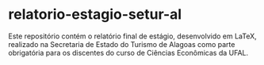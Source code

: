 # relatorio-estagio-setur-al
Este repositório contém o relatório final de estágio, desenvolvido em LaTeX, realizado na Secretaria de Estado do Turismo de Alagoas como parte obrigatória para os discentes do curso de Ciências Econômicas da UFAL.
